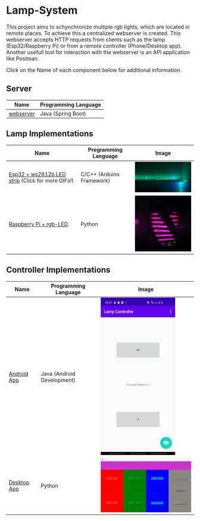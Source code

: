 # Lamp-System

This project aims to schynchronize multiple rgb lights, which are located in remote places. To achieve this a centralized webserver is created. This webserver accepts HTTP requests from clients such as the lamp (Esp32/Raspberry Pi) or from a remote controller (Phone/Desktop app). Another usefull tool for interaction with the webserver is an API application like Postman.

Click on the Name of each component below for additional information.

## Server
Name | Programming Language
--- | ---
[webserver](./Server/) | Java (Spring Boot)

## Lamp Implementations
Name | Programming Language | Image 
--- | --- | ---
[Esp32 + ws2812b LED strip](./Esp32/) (Click for more GIFs!) | C/C++ (Arduino Framework) | <img src="./Images/FlashMode.gif" width="300" />
[Raspberry Pi + rgb-LED](./RaspberryPi/) | Python | <img src="./Images/RaspberryPi.png" width="300" />

## Controller Implementations
Name | Programming Language | Image
--- | --- | ---
[Android App](./Android/) | Java (Android Development) | <img src="./Images/AndroidApp.jpeg" width="200" />
[Desktop App](./Frontend/) | Python | <img src="./Images/DesktopApp.png" width="400" />
